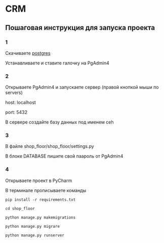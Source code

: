 # CRM
## Пошаговая инструкция для запуска проекта
### 1
Скачиваете [postgres](https://www.postgresql.org/download/)

Устанавливаете и ставите галочку на PgAdmin4
### 2
Открываете PgAdmin4 и запускаете сервер (правой кнопкой мыши по servers)

host: localhost

port: 5432

В сервере создайте базу данных под именем ceh

### 3 
В файле shop_floor/shop_floor/settings.py

В блоке DATABASE пишите свой паароль от PgAdmin4

### 4 

Открываете проект в PyCharm 

В терминале прописываете команды

```pip install -r requirements.txt```

```cd shop_floor```

```python manage.py makemigrations```

```python manage.py migrare```

```python manage.py runserver```
